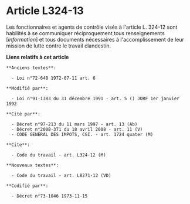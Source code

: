 # Article L324-13

Les fonctionnaires et agents de contrôle visés à l'article L. 324-12 sont habilités à se communiquer réciproquement tous
renseignements [*information*] et tous documents nécessaires à l'accomplissement de leur mission de lutte contre le travail
clandestin.

**Liens relatifs à cet article**

	**Anciens textes**:

	  - Loi n°72-648 1972-07-11 art. 6

	**Modifié par**:

	  - Loi n°91-1383 du 31 décembre 1991 - art. 5 () JORF 1er janvier 1992

	**Cité par**:

	  - Décret n°97-213 du 11 mars 1997 - art. 13 (Ab)
	  - Décret n°2008-371 du 18 avril 2008 - art. 11 (V)
	  - CODE GENERAL DES IMPOTS, CGI. - art. 1724 quater (M)

	**Cite**:

	  - Code du travail - art. L324-12 (M)

	**Nouveaux textes**:

	  - Code du travail - art. L8271-12 (VD)

	**Codifié par**:

	  - Décret n°73-1046 1973-11-15
